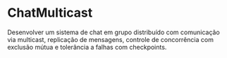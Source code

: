# ChatMulticast
Desenvolver um sistema de chat em grupo distribuído com comunicação via multicast, replicação de mensagens, controle de concorrência com exclusão mútua e tolerância a falhas com checkpoints.
